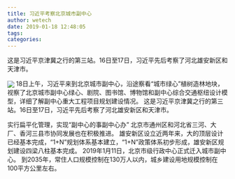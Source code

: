 ```yaml
---
title: 习近平考察北京城市副中心
author: wetech
date: 2019-01-18 12:48:05
tags: 
categories: 
---
```

这是习近平京津冀之行的第三站。16日至17日，习近平先后考察了河北雄安新区和天津市。
<!-- more -->
<img align="center" border="0" src="https://imgcdn.yicai.com/uppics/images/2019/01/32030d936df6970408eb373404e95ff2.jpg" />
18日上午，习近平来到北京城市副中心，沿途察看“城市绿心”植树造林地块，视察了北京城市副中心绿心、剧院、图书馆、博物馆和副中心综合交通枢纽设计模型，详细了解副中心重大工程项目规划建设情况。
这是习近平京津冀之行的第三站。16日至17日，习近平先后考察了河北雄安新区和天津市。
 
 
实行扁平化管理，实现“副中心的事副中心办”
北京市通州区和河北省三河、大厂、香河三县市协同发展也在积极推进。
雄安新区设立近两年来，大的顶层设计已经基本完成，“1+N”规划体系基本建立，“1+N”政策体系初步形成，雄安新区规划建设四梁八柱基本完成。
2019年1月11日，北京市级行政中心正式迁入城市副中心。
到2035年，常住人口规模控制在130万人以内，城乡建设用地规模控制在100平方公里左右。
